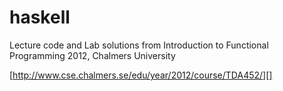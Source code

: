 haskell
=======

Lecture code and Lab solutions from Introduction to Functional Programming 2012, Chalmers University

[http://www.cse.chalmers.se/edu/year/2012/course/TDA452/][]
